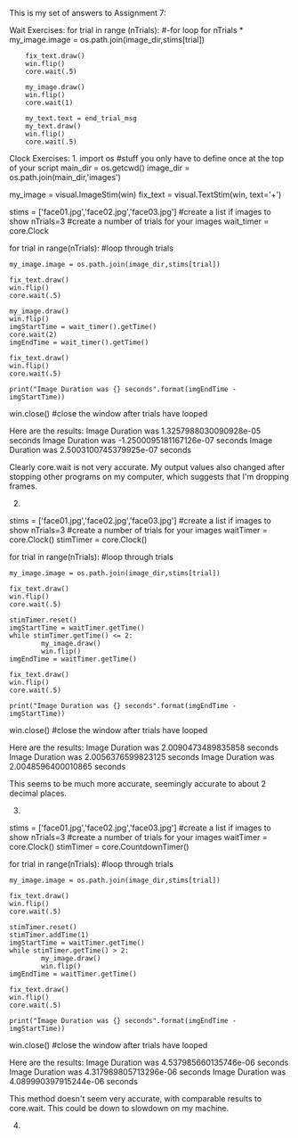 This is my set of answers to Assignment 7:

Wait Exercises:
 for trial in range (nTrials):  #-for loop for nTrials *
        my_image.image = os.path.join(image_dir,stims[trial])
        
        fix_text.draw() 
        win.flip() 
        core.wait(.5)
        
        my_image.draw()
        win.flip()
        core.wait(1)
        
        my_text.text = end_trial_msg
        my_text.draw()
        win.flip()
        core.wait(.5)
        
Clock Exercises:
1. 
import os
#stuff you only have to define once at the top of your script
main_dir = os.getcwd() 
image_dir = os.path.join(main_dir,'images')

my_image = visual.ImageStim(win)
fix_text = visual.TextStim(win, text='+')

stims = ['face01.jpg','face02.jpg','face03.jpg'] #create a list if images to show
nTrials=3 #create a number of trials for your images
wait_timer = core.Clock

for trial in range(nTrials): #loop through trials
    
    my_image.image = os.path.join(image_dir,stims[trial])
    
    fix_text.draw()
    win.flip()
    core.wait(.5)
    
    my_image.draw()
    win.flip()
    imgStartTime = wait_timer().getTime()
    core.wait(2)
    imgEndTime = wait_timer().getTime()
    
    fix_text.draw()
    win.flip()
    core.wait(.5)
    
    print("Image Duration was {} seconds".format(imgEndTime - imgStartTime))
    
win.close() #close the window after trials have looped    

Here are the results:
Image Duration was 1.3257988030090928e-05 seconds
Image Duration was -1.2500095181167126e-07 seconds
Image Duration was 2.5003100745379925e-07 seconds

Clearly core.wait is not very accurate. My output values also changed after stopping other programs on my computer, which suggests that I'm dropping frames.

2. 
stims = ['face01.jpg','face02.jpg','face03.jpg'] #create a list if images to show
nTrials=3 #create a number of trials for your images
waitTimer = core.Clock()
stimTimer = core.Clock()

for trial in range(nTrials): #loop through trials
    
    my_image.image = os.path.join(image_dir,stims[trial])
    
    fix_text.draw()
    win.flip()
    core.wait(.5)
    
    stimTimer.reset()
    imgStartTime = waitTimer.getTime()
    while stimTimer.getTime() <= 2:
            my_image.draw()
            win.flip()
    imgEndTime = waitTimer.getTime()
    
    fix_text.draw()
    win.flip()
    core.wait(.5)
    
    print("Image Duration was {} seconds".format(imgEndTime - imgStartTime))
    
win.close() #close the window after trials have looped    

Here are the results:
Image Duration was 2.0090473489835858 seconds
Image Duration was 2.0056376599823125 seconds
Image Duration was 2.0048596400010865 seconds

This seems to be much more accurate, seemingly accurate to about 2 decimal places.

3. 
stims = ['face01.jpg','face02.jpg','face03.jpg'] #create a list if images to show
nTrials=3 #create a number of trials for your images
waitTimer = core.Clock()
stimTimer = core.CountdownTimer()

for trial in range(nTrials): #loop through trials
    
    my_image.image = os.path.join(image_dir,stims[trial])
    
    fix_text.draw()
    win.flip()
    core.wait(.5)
    
    stimTimer.reset()
    stimTimer.addTime(1)
    imgStartTime = waitTimer.getTime()
    while stimTimer.getTime() > 2:
            my_image.draw()
            win.flip()
    imgEndTime = waitTimer.getTime()
    
    fix_text.draw()
    win.flip()
    core.wait(.5)
    
    print("Image Duration was {} seconds".format(imgEndTime - imgStartTime))
    
win.close() #close the window after trials have looped    

Here are the results:
Image Duration was 4.537985660135746e-06 seconds
Image Duration was 4.317989805713296e-06 seconds
Image Duration was 4.089990397915244e-06 seconds

This method doesn't seem very accurate, with comparable results to core.wait. This could be down to slowdown on my machine.


4.


